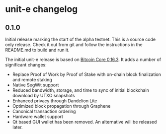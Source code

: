 # unit-e changelog

## 0.1.0

Initial release marking the start of the alpha testnet. This is a source code
only release. Check it out from git and follow the instructions in the README.md
to build and run it.

The initial unit-e release is based on [Bitcoin Core
0.16.3](https://github.com/bitcoin/bitcoin/releases/tag/v0.16.3). It adds a
number of significant changes:

* Replace Proof of Work by Proof of Stake with on-chain block finalization and
  remote staking
* Native SegWit support
* Reduced bandwidth, storage, and time to sync of initial blockchain download by
  UTXO snapshots
* Enhanced privacy through Dandelion Lite
* Optimized block propagation through Graphene
* Canonical transaction ordering
* Hardware wallet support
* Qt based GUI wallet has been removed. An alternative will be released later.
